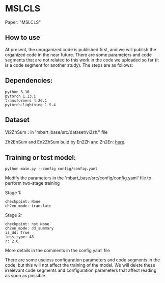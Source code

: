 # MSLCLS
Paper: "MSLCLS"

## How to use
At present, the unorganized code is published first, and we will publish the organized code in the near future. There are some parameters and code segments that are not related to this work in the code we uploaded so far (it is a code segment for another study). The steps are as follows:

## Dependencies:
```
python 3.10
pytorch 1.13.1
transformers 4.26.1
pytorch-lightning 1.9.4 
```

## Dataset
Vi2ZhSum：in 'mbart_base/src/dataset/vi2zh/' file

Zh2EnSum and En2ZhSum buid by En2Zh and Zh2En: [here](https://github.com/ZNLP/NCLS-Corpora).  

## Training or test model:
```
python main.py --config config/config.yaml
```
Modify the parameters in the 'mbart_base/src/config/config.yaml‘ file to perform two-stage training

Stage 1:
```
checkpoint: None
ch2en_mode: translate  
```
Stage 2:
```
checkpoint: not None
ch2en_mode: dd_summary
is_dd: True
loss_type: 48
r: 2.0
```
More details in the comments in the config.yaml file

There are some useless configuration parameters and code segments in the code, but this will not affect the training of the model. We will delete these irrelevant code segments and configuration parameters that affect reading as soon as possible
